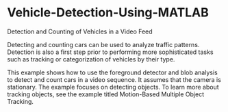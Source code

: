 # Vehicle-Detection-Using-MATLAB
Detection and Counting of Vehicles in a Video Feed 



Detecting and counting cars can be used to analyze traffic patterns. Detection is also a first step prior to performing more sophisticated tasks such as tracking or categorization of vehicles by their type.

This example shows how to use the foreground detector and blob analysis to detect and count cars in a video sequence. It assumes that the camera is stationary. The example focuses on detecting objects. To learn more about tracking objects, see the example titled Motion-Based Multiple Object Tracking.
